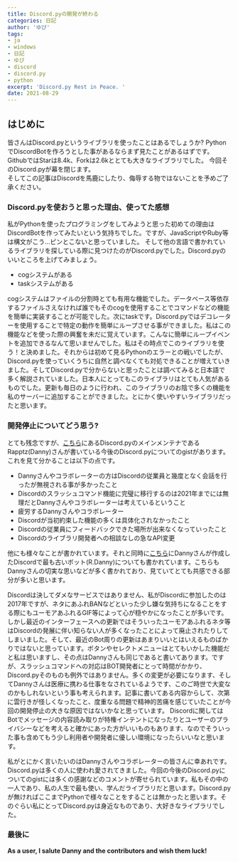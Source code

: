 ```yaml
---
title: Discord.pyの開発が終わる
categories: 日記
author: 'ゆぴ'
tags:
- ja
- windows
- 日記
- ゆぴ
- discord
- discord.py
- python
excerpt: 'Discord.py Rest in Peace. '
date: 2021-08-29
---
```


<!-- toc -->

## はじめに

皆さんはDiscord.pyというライブラリを使ったことはあるでしょうか?
PythonでDiscordBotを作ろうとした事があるならまず見たことがあるはずです。GithubではStarは8.4k、Forkは2.6kととても大きなライブラリでした。
今回そのDiscord.pyが幕を閉じます。  
そしてこの記事はDiscordを馬鹿にしたり、侮辱する物ではないことを予めご了承ください。

### Discord.pyを使おうと思った理由、使ってた感想

私がPythonを使ったプログラミングをしてみようと思った初めての理由はDiscordBotを作ってみたいという気持ちでした。ですが、JavaScriptやRuby等は構文がこう...ピンとこないと思っていました。
そして他の言語で書かれているライブラリを探している際に見つけたのがDiscord.pyでした。Discord.pyのいいところを上げてみましょう。
- cogシステムがある
- taskシステムがある

cogシステムはファイルの分割時とても有用な機能でした。データベース等依存するファイルさえなければ誰でもそのcogを使用することでコマンドなどの機能を簡単に実装することが可能でした。次にtaskです。Discord.pyではデコレーターを使用することで特定の動作を簡単にループさせる事ができました。私はこの機能などを使った際の興奮を未だに覚えています。こんなに簡単にループイベントを追加できるなんて思いませんでした。私はその時点でこのライブラリを使う！と決めました。それからは初めて見るPythonのエラーとの戦いでしたが、Discord.pyを使っていくうちに自然と調べなくても対処できることが増えていきました。そしてDiscord.pyで分からないと思ったことは調べてみると日本語で多く解説されていました。日本人にとってもこのライブラリはとても人気があるものでした。更新も毎日のように行われ、このライブラリのお陰で多くの機能を私のサーバーに追加することができました。とにかく使いやすいライブラリだったと思います。

### 開発停止についてどう思う?

とても残念ですが、[こちら](https://gist.github.com/Rapptz/4a2f62751b9600a31a0d3c78100287f1)にあるDiscord.pyのメインメンテナであるRapptz(Danny)さんが書いている今後のDiscord.pyについてのgistがあります。これを見て分かることは以下の点です。

- Dannyさんやコラボレーターの方はDiscordの従業員と幾度となく会話を行ったが無視される事が多かったこと
- Discordのスラッシュコマンド機能に完璧に移行するのは2021年までには無理だとDannyさんやコラボレーターは考えているということ
- 疲労するDannyさんやコラボレーター
- Discordが当初約束した機能の多くは具体化されなかったこと
- Discordの従業員にフィードバックできた場所が出来なくなっていったこと
- Discordのライブラリ開発者への相談なしの急なAPI変更

他にも様々なことが書かれています。それと同時に[こちら](https://gist.github.com/Rapptz/99cf4c1ab8b5ce584e2bf0b7ba88d5f8)にDannyさんが作成したDiscordで最も古いボット(R.Danny)についても書かれています。こちらもDannyさんの切実な思いなどが多く書かれており、見ていてとても共感できる部分が多いと思います。

Discordは決してダメなサービスではありません、私がDiscordに参加したのは2017年ですが、ネタにあふれBANなどといった少し嫌な気持ちになることをする際にもユーモアあふれるGIF等によって心が穏やかになったことが多いです。しかし最近のインターフェースへの更新ではそういったユーモアあふれるネタ等はDiscordの発展に伴い知らない人が多くなったことによって廃止されたりしてしまいました。そして、最近のBot周りの更新はあまりいいとはいえるものばかりではないと思っています。ボタンやセレクトメニューはとてもいかした機能だと私は思いますし、その点はDannyさんも同じであると書いてあります。ですが、スラッシュコマンドへの対応はBOT開発者にとって時間がかかり、Discord.pyそのものも例外ではありません。多くの変更が必要になります、そしてDannyさんは医療に携わる仕事をなされているようです、このご時世で大変なのかもしれないという事も考えられます。記事に書いてある内容からして、次第に雲行きが怪しくなったこと、度重なる問題で精神的苦痛を感じていたことが今回の開発停止の大きな原因ではないかなと思っています。
Discordに関してはBotでメッセージの内容読み取りが特権インテントになったりとユーザーのプライバシーなどを考えると確かにあった方がいいものもあります、なのでそういった事も含めてもう少し利用者や開発者に優しい環境になったらいいなと思います。

私がとにかく言いたいのはDannyさんやコラボレーターの皆さんに幸あれです。Discord.pyは多くの人に使われ愛されてきました。今回の今後のDiscord.pyについてのgistには多くの感謝などのコメントが寄せられています。私もその中の一人であり、私の人生で最も使い、学んだライブラリだと思います。Discord.pyが無ければここまでPythonで様々なことをすることは無かったと思います。そのぐらい私にとってDiscord.pyは身近なものであり、大好きなライブラリでした。

### 最後に

**As a user, I salute Danny and the contributors and wish them luck!**